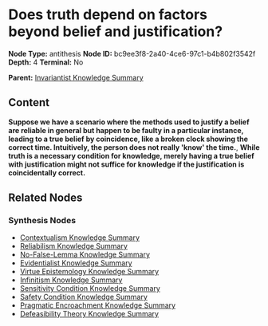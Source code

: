 # Does truth depend on factors beyond belief and justification?

**Node Type:** antithesis
**Node ID:** bc9ee3f8-2a40-4ce6-97c1-b4b802f3542f
**Depth:** 4
**Terminal:** No

**Parent:** [Invariantist Knowledge Summary](invariantist-knowledge-summary-synthesis-cccef2fd-0765-4033-b7ec-1642e524d0f4.md)

## Content

**Suppose we have a scenario where the methods used to justify a belief are reliable in general but happen to be faulty in a particular instance, leading to a true belief by coincidence, like a broken clock showing the correct time. Intuitively, the person does not really 'know' the time.**, **While truth is a necessary condition for knowledge, merely having a true belief with justification might not suffice for knowledge if the justification is coincidentally correct.**

## Related Nodes

### Synthesis Nodes

- [Contextualism Knowledge Summary](contextualism-knowledge-summary-synthesis-ee0ac698-e371-4ec2-b4ec-a69e37cf6232.md)
- [Reliabilism Knowledge Summary](reliabilism-knowledge-summary-synthesis-e4ed62fc-d14e-4933-b7d8-804dfcfc8ba3.md)
- [No-False-Lemma Knowledge Summary](no-false-lemma-knowledge-summary-synthesis-8f4bff5f-cf64-4022-8e75-6cfe0fcbf117.md)
- [Evidentialist Knowledge Summary](evidentialist-knowledge-summary-synthesis-9465e85c-ee35-4560-84be-a50225ad02c7.md)
- [Virtue Epistemology Knowledge Summary](virtue-epistemology-knowledge-summary-synthesis-a3bde5ce-8d00-422c-be5e-a8db329f7e23.md)
- [Infinitism Knowledge Summary](infinitism-knowledge-summary-synthesis-d7b1016a-2338-4cc4-b2e6-d7f6fd3a9934.md)
- [Sensitivity Condition Knowledge Summary](sensitivity-condition-knowledge-summary-synthesis-aebeb206-2ee1-4999-9ebc-10e71d30a288.md)
- [Safety Condition Knowledge Summary](safety-condition-knowledge-summary-synthesis-90148a10-00bf-48e6-812d-512febd5cbea.md)
- [Pragmatic Encroachment Knowledge Summary](pragmatic-encroachment-knowledge-summary-synthesis-ba45d7b3-c9bf-43a0-b71a-e088e5025ba1.md)
- [Defeasibility Theory Knowledge Summary](defeasibility-theory-knowledge-summary-synthesis-234f1060-2adb-4b85-904c-d77aac8954a8.md)
